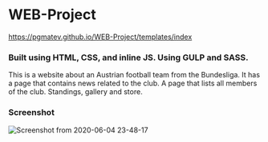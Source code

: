 # WEB-Project
https://pgmatev.github.io/WEB-Project/templates/index

### Built using HTML, CSS, and inline JS. Using GULP and SASS.

This is a website about an Austrian football team from the Bundesliga.
It has a page that contains news related to the club.
A page that lists all members of the club.
Standings, gallery and store.

### Screenshot
![Screenshot from 2020-06-04 23-48-17](https://user-images.githubusercontent.com/26249682/83809650-82b3b080-a6bf-11ea-89ce-8e19a43a3b84.png)

